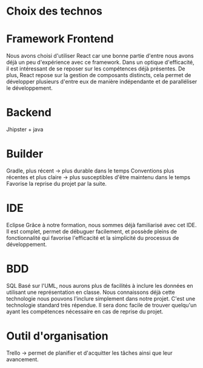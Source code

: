 # Choix des technos

# Framework Frontend

Nous avons choisi d'utiliser React car une bonne partie d'entre nous avons déjà un peu d'expérience avec ce framework. Dans un optique d'efficacité, il est intéressant de se reposer sur les compétences déjà présentes. De plus, React repose sur la gestion de composants distincts, cela permet de développer plusieurs d'entre eux de manière indépendante et de paralléliser le développement.

# Backend 

Jhipster + java 

# Builder

Gradle, plus récent -> plus durable dans le temps 
Conventions plus récentes et plus claire -> plus susceptibles d'être maintenu dans le temps
Favorise la reprise du projet par la suite.

# IDE

Eclipse 
Grâce à notre formation, nous sommes déjà familiarisé avec cet IDE.
Il est complet, permet de débuguer facilement, et possède pleins de fonctionnalité qui favorise 
l'efficacité et la simplicité du processus de développement.

# BDD

SQL
Basé sur l'UML, nous aurons plus de facilités à inclure les données en utilisant une représentation en classe.
Nous connaissons déjà cette technologie nous pouvons l'inclure simplement dans notre projet.
C'est une technologie standard très répendue. Il sera donc facile de trouver quelqu'un ayant les compétences nécessaire en cas de reprise du projet.

# Outil d'organisation 

Trello -> permet de planifier et d'acquitter les tâches ainsi que leur avancement.
